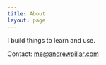 ```yaml
---
title: About
layout: page
---
```

I build things to learn and use.

Contact: <a href="mailto:me@andrewpillar.com">me@andrewpillar.com</a>
